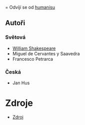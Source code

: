 = Odvíjí se od [humanisu](./01.humanismus.md)

## Autoři

### Světová
- [William Shakespeare](/files/Romeo%20a%20Julie.md)
- Miguel de Cervantes y Saavedra
- Francesco Petrarca


### Česká

- Jan Hus


# Zdroje

- [Zdroj](odkaz)